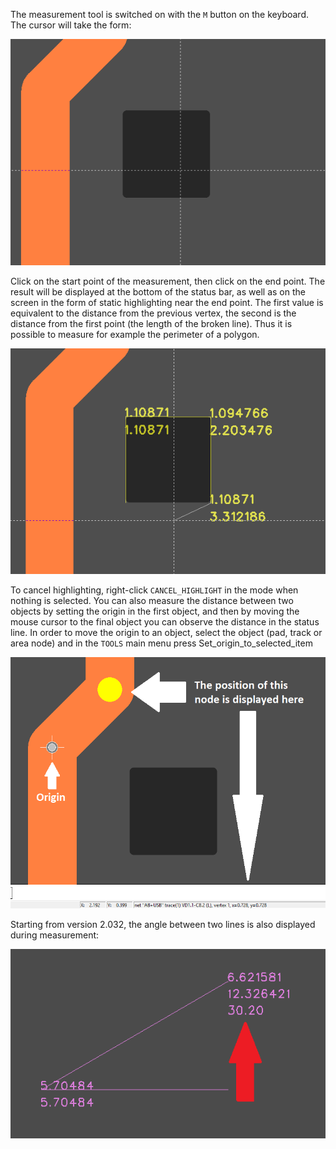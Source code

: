 The measurement tool is switched on with the `M` button on the keyboard. The cursor will take the form:

![](pictures/m_tool1.png)

Click on the start point of the measurement, then click on the end point. The result will be displayed at the bottom of the status bar, as well as on the screen in the form of static highlighting near the end point. The first value is equivalent to the distance from the previous vertex, the second is the distance from the first point (the length of the broken line). Thus it is possible to measure for example the perimeter of a polygon.

![](pictures/m_tool2.png)

To cancel highlighting, right-click `CANCEL_HIGHLIGHT` in the mode when nothing is selected. You can also measure the distance between two objects by setting the origin in the first object, and then by moving the mouse cursor to the final object you can observe the distance in the status line. In order to move the origin to an object, select the object (pad, track or area node) and in the `TOOLS` main menu press Set_origin_to_selected_item

![](pictures/m_tool3.png)

Starting from version 2.032, the angle between two lines is also displayed during measurement:

![](pictures/m_tool4.png)

